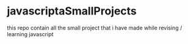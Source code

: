 # javascriptaSmallProjects
this repo contain all the small project that i have made while revising / learning javascript
